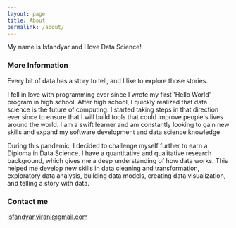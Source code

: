 ```yaml
---
layout: page
title: About
permalink: /about/
---
```


My name is Isfandyar and I love Data Science!



### More Information

Every bit of data has a story to tell, and I like to explore those stories.

I fell in love with programming ever since I wrote my first 'Hello World' program in high school. After high school, I quickly realized that data science is the future of computing. I started taking steps in that direction ever since to ensure that I will build tools that could improve people's lives around the world. I am a swift learner and am constantly looking to gain new skills and expand my software development and data science knowledge.

During this pandemic, I decided to challenge myself further to earn a Diploma in Data Science. I have a quantitative and qualitative research background, which gives me a deep understanding of how data works. This helped me develop new skills in data cleaning and transformation, exploratory data analysis, building data models, creating data visualization, and telling a story with data.

### Contact me

[isfandyar.virani@gmail.com](mailto:isfandyar.virani@gmail.com)